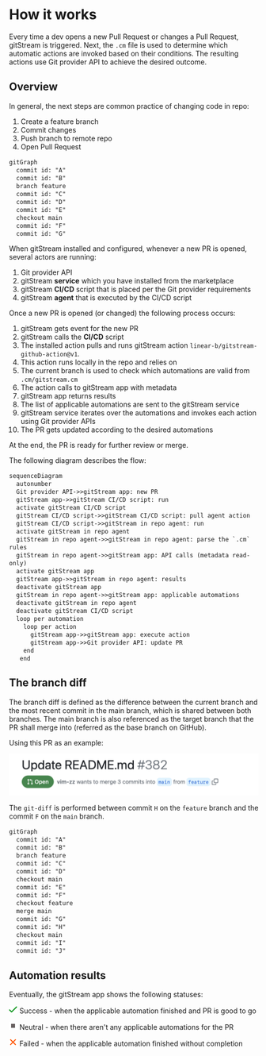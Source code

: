 # How it works

Every time a dev opens a new Pull Request or changes a Pull Request, gitStream is triggered. Next, the `.cm` file is used to determine which automatic actions are invoked based on their conditions. The resulting actions use Git provider API to achieve the desired outcome.

## Overview

In general, the next steps are common practice of changing code in repo:

1. Create a feature branch 
2. Commit changes  
3. Push branch to remote repo 
4. Open Pull Request 


```mermaid
gitGraph
  commit id: "A"
  commit id: "B"
  branch feature
  commit id: "C"
  commit id: "D"
  commit id: "E"
  checkout main
  commit id: "F"
  commit id: "G"
```

When gitStream installed and configured, whenever a new PR is opened, several actors are running:

1. Git provider API
2. gitStream **service** which you have installed from the marketplace 
3. gitStream **CI/CD** script that is placed per the Git provider requirements 
4. gitStream **agent** that is executed by the CI/CD script

Once a new PR is opened (or changed) the following process occurs:

1. gitStream gets event for the new PR 
2. gitStream calls the **CI/CD** script
3. The installed action pulls and runs gitStream action `linear-b/gitstream-github-action@v1`. 
4. This action runs locally in the repo and relies on 
5. The current branch is used to check which automations are valid from `.cm/gitstream.cm`
6. The action calls to gitStream app with metadata
7. gitStream app returns results
8. The list of applicable automations are sent to the gitStream service
9. gitStream service iterates over the automations and invokes each action using Git provider APIs
10. The PR gets updated according to the desired automations

At the end, the PR is ready for further review or merge.

The following diagram describes the flow:

``` mermaid
sequenceDiagram
  autonumber
  Git provider API->>gitStream app: new PR
  gitStream app->>gitStream CI/CD script: run 
  activate gitStream CI/CD script
  gitStream CI/CD script->>gitStream CI/CD script: pull agent action
  gitStream CI/CD script->>gitStream in repo agent: run
  activate gitStream in repo agent
  gitStream in repo agent->>gitStream in repo agent: parse the `.cm` rules
  gitStream in repo agent->>gitStream app: API calls (metadata read-only)
  activate gitStream app
  gitStream app->>gitStream in repo agent: results
  deactivate gitStream app
  gitStream in repo agent->>gitStream app: applicable automations
  deactivate gitStream in repo agent
  deactivate gitStream CI/CD script
  loop per automation
    loop per action
      gitStream app->>gitStream app: execute action
      gitStream app->>Git provider API: update PR
    end
   end
```

## The branch diff

The branch diff is defined as the difference between the current branch and the most recent commit in the main branch, which is shared between both branches. The main branch is also referenced as the target branch that the PR shall merge into (referred as the base branch on GitHub).

Using this PR as an example:

![Target Branch](screenshots/target_branch_github.png)

The `git-diff` is performed between commit `H` on the `feature` branch and the commit `F` on the `main` branch.

```mermaid
gitGraph
  commit id: "A"
  commit id: "B"
  branch feature
  commit id: "C"
  commit id: "D"
  checkout main
  commit id: "E"
  commit id: "F"
  checkout feature
  merge main
  commit id: "G"
  commit id: "H"
  checkout main
  commit id: "I"
  commit id: "J"
```


## Automation results

Eventually, the gitStream app shows the following statuses:  

![Success](/assets/github_pr_check_pass.png) Success - when the applicable automation finished and PR is good to go 

![Neutral](/assets/github_pr_check_neutral.png) Neutral - when there aren't any applicable automations for the PR

![Failed](/assets/github_pr_check_fail.png) Failed - when the applicable automation finished without completion